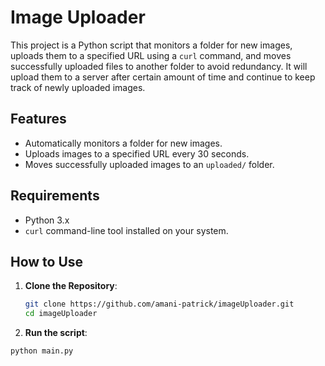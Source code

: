 # Image Uploader

This project is a Python script that monitors a folder for new images, uploads them to a specified URL using a `curl` command, and moves successfully uploaded files to another folder to avoid redundancy.
It will upload them to a server after certain amount of time and continue to keep track of newly uploaded images.

## Features
- Automatically monitors a folder for new images.
- Uploads images to a specified URL every 30 seconds.
- Moves successfully uploaded images to an `uploaded/` folder.

## Requirements
- Python 3.x
- `curl` command-line tool installed on your system.

## How to Use
1. **Clone the Repository**:
   ```bash
   git clone https://github.com/amani-patrick/imageUploader.git
   cd imageUploader
2. **Run the script**:
```bash
python main.py 
 ```